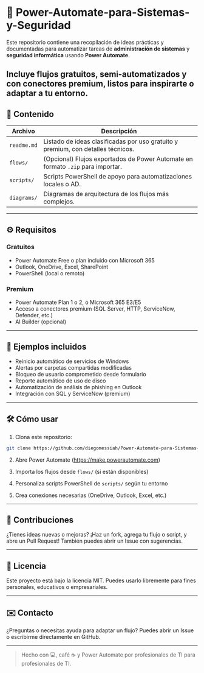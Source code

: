 # 🚀 Power-Automate-para-Sistemas-y-Seguridad
Este repositorio contiene una recopilación de ideas prácticas y documentadas para automatizar tareas de **administración de sistemas** y **seguridad informática** usando **Power Automate**.

Incluye flujos gratuitos, semi-automatizados y con conectores premium, listos para inspirarte o adaptar a tu entorno.
---
## 📂 Contenido
| Archivo | Descripción |
|--------|-------------|
| `readme.md` | Listado de ideas clasificadas por uso gratuito y premium, con detalles técnicos. |
| `flows/` | (Opcional) Flujos exportados de Power Automate en formato `.zip` para importar. |
| `scripts/` | Scripts PowerShell de apoyo para automatizaciones locales o AD. |
| `diagrams/` | Diagramas de arquitectura de los flujos más complejos. |
---

## ⚙️ Requisitos

### Gratuitos
- Power Automate Free o plan incluido con Microsoft 365
- Outlook, OneDrive, Excel, SharePoint
- PowerShell (local o remoto)

### Premium
- Power Automate Plan 1 o 2, o Microsoft 365 E3/E5
- Acceso a conectores premium (SQL Server, HTTP, ServiceNow, Defender, etc.)
- AI Builder (opcional)

---

## 📌 Ejemplos incluidos

- Reinicio automático de servicios de Windows
- Alertas por carpetas compartidas modificadas
- Bloqueo de usuario comprometido desde formulario
- Reporte automático de uso de disco
- Automatización de análisis de phishing en Outlook
- Integración con SQL y ServiceNow (premium)

---

## 🛠️ Cómo usar

1. Clona este repositorio:
```bash
git clone https://github.com/diegomessiah/Power-Automate-para-Sistemas-y-Seguridad.git
```

2. Abre Power Automate (https://make.powerautomate.com)

3. Importa los flujos desde `flows/` (si están disponibles)

4. Personaliza scripts PowerShell de `scripts/` según tu entorno

5. Crea conexiones necesarias (OneDrive, Outlook, Excel, etc.)

---

## 🤝 Contribuciones

¿Tienes ideas nuevas o mejoras? ¡Haz un fork, agrega tu flujo o script, y abre un Pull Request! También puedes abrir un Issue con sugerencias.

---

## 📄 Licencia

Este proyecto está bajo la licencia MIT. Puedes usarlo libremente para fines personales, educativos o empresariales.

---

## ✉️ Contacto

¿Preguntas o necesitas ayuda para adaptar un flujo? Puedes abrir un Issue o escribirme directamente en GitHub.

---

> Hecho con 💻, café ☕ y Power Automate por profesionales de TI para profesionales de TI.

